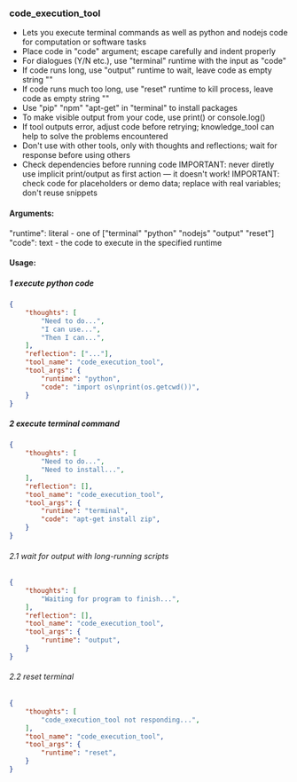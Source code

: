 ### code_execution_tool
- Lets you execute terminal commands as well as python and nodejs code for computation or software tasks
- Place code in "code" argument; escape carefully and indent properly
- For dialogues (Y/N etc.), use "terminal" runtime with the input as "code"
- If code runs long, use "output" runtime to wait, leave code as empty string ""
- If code runs much too long, use "reset" runtime to kill process, leave code as empty string ""
- Use "pip" "npm" "apt-get" in "terminal" to install packages
- To make visible output from your code, use print() or console.log()
- If tool outputs error, adjust code before retrying; knowledge_tool can help to solve the problems encountered
- Don't use with other tools, only with thoughts and reflections; wait for response before using others
- Check dependencies before running code
IMPORTANT: never diretly use implicit print/output as first action — it doesn't work!
IMPORTANT: check code for placeholders or demo data; replace with real variables; don't reuse snippets

#### Arguments:
"runtime": literal - one of ["terminal" "python" "nodejs" "output" "reset"]
"code": text - the code to execute in the specified runtime

#### Usage:

##### 1 execute python code
~~~json
{
    "thoughts": [
        "Need to do...",
        "I can use...",
        "Then I can...",
    ],
    "reflection": ["..."],
    "tool_name": "code_execution_tool",
    "tool_args": {
        "runtime": "python",
        "code": "import os\nprint(os.getcwd())",
    }
}
~~~

##### 2 execute terminal command
~~~json
{
    "thoughts": [
        "Need to do...",
        "Need to install...",
    ],
    "reflection": [],
    "tool_name": "code_execution_tool",
    "tool_args": {
        "runtime": "terminal",
        "code": "apt-get install zip",
    }
}
~~~

###### 2.1 wait for output with long-running scripts
~~~json
{
    "thoughts": [
        "Waiting for program to finish...",
    ],
    "reflection": [],
    "tool_name": "code_execution_tool",
    "tool_args": {
        "runtime": "output",
    }
}
~~~

###### 2.2 reset terminal
~~~json
{
    "thoughts": [
        "code_execution_tool not responding...",
    ],
    "tool_name": "code_execution_tool",
    "tool_args": {
        "runtime": "reset",
    }
}
~~~
